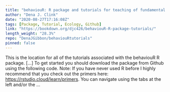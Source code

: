 ```yaml
---
title: "behaviouR: R package and tutorials for teaching of fundamental concepts in behavior and ecology"
author: "Dena J. Clink"
date: "2020-08-27T17:16:08Z"
tags: [Package, Tutorial, Ecology, Github]
link: "https://bookdown.org/djc426/behaviouR-R-package-tutorials/"
length_weight: "28.3%"
repo: "DenaJGibbon/behaviouRtutorials"
pinned: false
---
```


This is the location for all of the tutorials associated with the behaviouR R package. [...] To get started you should download the package from Github using the following code. Note: If you have never used R before I highly recommend that you check out the primers here: https://rstudio.cloud/learn/primers. You can navigate using the tabs at the left and/or the ...
